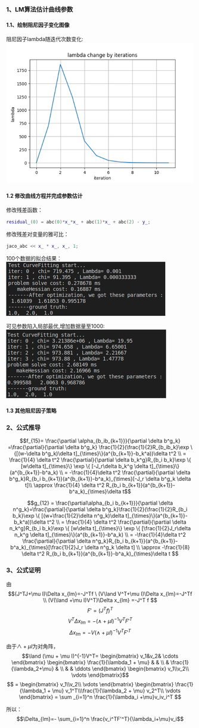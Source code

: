 ### 1、LM算法估计曲线参数

#### 1.1、绘制阻尼因子变化图像
阻尼因子lambda随迭代次数变化:
![avatar](./lambda.png)

#### 1.2 修改曲线方程并完成参数估计
修改残差函数：
```cpp
residual_(0) = abc(0)*x_*x_ + abc(1)*x_ + abc(2) - y_;
```
修改残差对变量的雅可比：
```cpp
jaco_abc << x_ * x_, x_, 1;
```
100个数据的拟合结果：
![avatar](./iter100.png)

可见参数陷入局部最优,增加数据量至1000:
![avatar](./iter1000.png)

#### 1.3 其他阻尼因子策略



### 2、公式推导
$$f_{15}= \frac{\partial \alpha_{b_ib_{k+1}}}{\partial \delta b^g_k} =\frac{\partial}{\partial \delta b^g_k} \frac{1}{2}(\frac{1}{2}R_{b_ib_k}\exp \{[(w-\delta b^g_k)\delta t]_{\times}\}(a^{b_{k+1}}-b_k^a))\delta t^2 \\ 
= \frac{1}{4} \delta t^2 \frac{\partial}{\partial \delta b_k^g}R_{b_i b_k}\exp \{ [w\delta t]_{\times}\} \exp \{ [-J_r\delta b_k^g \delta t]_{\times}\}(a^{b_{k+1}}-b^a_k) \\
= -\frac{1}{4}\delta t^2 \frac{\partial}{\partial \delta b^g_k}R_{b_i b_{k+1}}(a^{b_{k+1}}-b^a_k)_{\times}[-J_r \delta b^g_k \delta t]\\
\approx \frac{1}{4} \delta t^2 R_{b_i b_{k+1}}(a^{b_{k+1}}-b^a_k)_{\times}\delta t$$

$$g_{12} = \frac{\partial\alpha_{b_i b_{k+1}}}{\partial \delta n^g_k}=\frac{\partial}{\partial \delta b^g_k}\frac{1}{2}(\frac{1}{2}R_{b_i b_k}\exp \{ [(w+\frac{1}{2}\delta n^g_k)\delta t]_{\times}\}(a^{b_{k+1}}-b_k^a))\delta t^2 \\
= \frac{1}{4} \delta t^2 \frac{\partial}{\partial \delta n_k^g}R_{b_i b_k}\exp \{ [w\delta t]_{\times}\} \exp \{ [\frac{1}{2}J_r\delta n_k^g \delta t]_{\times}\}(a^{b_{k+1}}-b^a_k) \\
= -\frac{1}{4}\delta t^2 \frac{\partial}{\partial \delta n^g_k}R_{b_i b_{k+1}}(a^{b_{k+1}}-b^a_k)_{\times}[\frac{1}{2}J_r \delta n^g_k \delta t] \\
\approx -\frac{1}{8} \delta t^2 R_{b_i b_{k+1}}(a^{b_{k+1}}-b^a_k)_{\times}\delta t $$

### 3、公式证明
由
$$(J^TJ+\mu I)\Delta x_{lm}=-J^Tf \ (V\land V^T+\mu I)\Delta x_{lm}=-J^Tf \\
(V(\land +\mu I)V^T)\Delta x_{lm} =-J^T f $$
$$ F'=(J^Tf)^T$$
$$V^T\Delta x_{lm}=-(\land +\mu I)^{-1}V^TF'^T $$
$$\Delta x_{lm}=- V(\land +\mu I)^{-1}V^TF'^T $$

由于$\land +\mu I$为对角阵，
$$\land (\mu + \mu I)^{-1}V^T= \begin{bmatrix}
    v_1&v_2& \cdots
\end{bmatrix} \begin{bmatrix}
    \frac{1}{\lambda_1 + \mu} & & \\
     & \frac{1}{\lambda_2+\mu} & \\
     & & \ddots
\end{bmatrix} \begin{bmatrix}
    v_1\\v_2\\ \vdots
\end{bmatrix}$$
$$ = \begin{bmatrix}
    v_1\\v_2\\ \vdots
\end{bmatrix} \begin{bmatrix}
    \frac{1}{\lambda_1 + \mu} v_1^T\\\frac{1}{\lambda_2 + \mu} v_2^T\\ \vdots
\end{bmatrix} 
= \sum _{i=1}^n \frac{1}{\lambda_i +\mu}v_iv_i^T $$

所以：
$$\Delta_{lm}=- \sum_{i=1}^n \frac{v_i^TF'^T}{\lambda_i+\mu}v_i$$